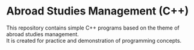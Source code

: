 # Abroad Studies Management (C++)

This repository contains simple C++ programs based on the theme of abroad studies management.  
It is created for practice and demonstration of programming concepts.  
